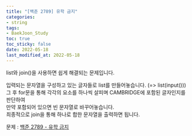 ```yaml
---
title: "[백준 2789] 유학 금지"
categories: 
- string
tags:
- BaekJoon_Study
toc: true
toc_sticky: false
date: 2022-05-18
last_modified_at: 2022-05-18
---
```


list와 join()을 사용하면 쉽게 해결되는 문제입니다.

입력되는 문자열을 구성하고 있는 글자들로 list를 만들어놓습니다. (=> list(input()))  
그 후 for문을 통해 각각의 요소를 하나씩 살피며 CAMBRIDGE에 포함된 글자인지를 판단하여  
만약 포함되어 있으면 빈 문자열로 바꾸어놓습니다.  
최종적으로 join을 통해 하나로 합한 문자열을 출력하면 됩니다.

문제 : [백준 2789 - 유학 금지](https://www.acmicpc.net/problem/2789)

<script src="https://gist.github.com/Ryumaker/674b3e848c90d71d8056ed57ac43a445.js"></script>


